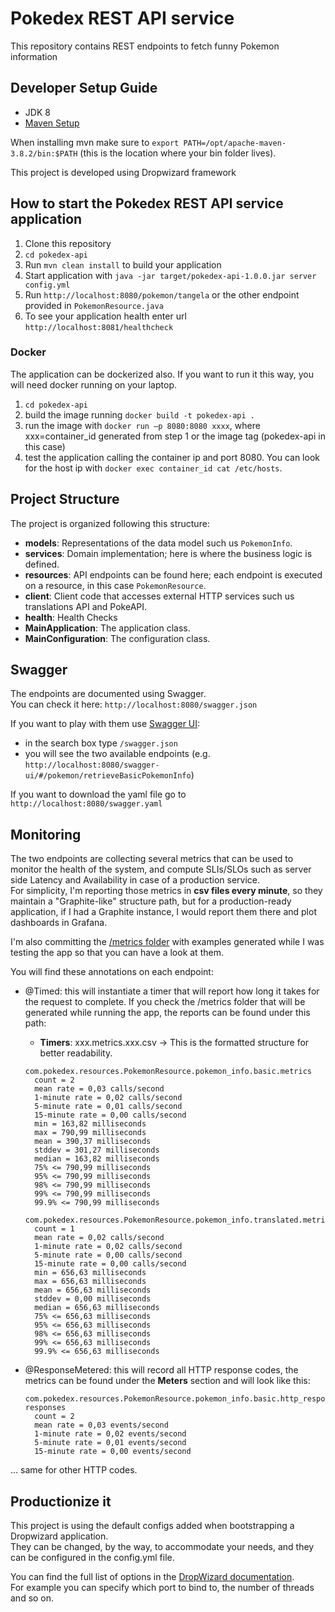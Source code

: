 # Pokedex REST API service

This repository contains REST endpoints to fetch funny Pokemon information

Developer Setup Guide
---

- JDK 8
- [Maven Setup](https://maven.apache.org/install.html)

When installing mvn make sure to `export PATH=/opt/apache-maven-3.8.2/bin:$PATH` (this is the location where your bin
folder lives).

This project is developed using Dropwizard framework

How to start the Pokedex REST API service application
---

1. Clone this repository
2. `cd pokedex-api`
3. Run `mvn clean install` to build your application
4. Start application with `java -jar target/pokedex-api-1.0.0.jar server config.yml`
5. Run `http://localhost:8080/pokemon/tangela` or the other endpoint provided in `PokemonResource.java`
6. To see your application health enter url `http://localhost:8081/healthcheck`

### Docker

The application can be dockerized also. If you want to run it this way, you will need docker running on your laptop.
1. `cd pokedex-api`
2. build the image running `docker build -t pokedex-api .`
3. run the image with `docker run –p 8080:8080 xxxx`, where xxx=container_id generated from step 1 or the image tag
(pokedex-api in this case)
4. test the application calling the container ip and port 8080. You can look for the host ip with
`docker exec container_id cat /etc/hosts`.


Project Structure
---
The project is organized following this structure:

- **models**: Representations of the data model such us `PokemonInfo`.
- **services**: Domain implementation; here is where the business logic is defined.
- **resources**: API endpoints can be found here; each endpoint is executed on a resource, in this case `PokemonResource`.
- **client**: Client code that accesses external HTTP services such us translations API and PokeAPI.
- **health**: Health Checks
- **MainApplication**: The application class.
- **MainConfiguration**: The configuration class.

Swagger
---

The endpoints are documented using Swagger.  
You can check it here: `http://localhost:8080/swagger.json`

If you want to play with them use [Swagger UI](http://localhost:8080/swagger-ui/):
- in the search box type `/swagger.json`
- you will see the two available endpoints (e.g. `http://localhost:8080/swagger-ui/#/pokemon/retrieveBasicPokemonInfo`)

If you want to download the yaml file go to `http://localhost:8080/swagger.yaml`


Monitoring
---

The two endpoints are collecting several metrics that can be used to monitor the health of the system, and compute SLIs/SLOs
such as server side Latency and Availability in case of a production service.  
For simplicity, I'm reporting those metrics in **csv files every minute**, so they maintain a "Graphite-like" structure path,
but for a production-ready application, if I had a Graphite instance, I would report them there and plot dashboards in Grafana.

I'm also committing the [/metrics folder](https://github.com/giadina/pokedex/tree/master/metrics) with examples 
generated while I was testing the app so that you can have a look at them.  

You will find these annotations on each endpoint:
- @Timed: this will instantiate a timer that will report how long it takes for the request to complete. 
If you check the /metrics folder that will be generated while running the app, the reports can be found under this path:  
  - **Timers**: xxx.metrics.xxx.csv -> This is the formatted structure for better readability.
  ```
  com.pokedex.resources.PokemonResource.pokemon_info.basic.metrics
    count = 2
    mean rate = 0,03 calls/second
    1-minute rate = 0,02 calls/second
    5-minute rate = 0,01 calls/second
    15-minute rate = 0,00 calls/second
    min = 163,82 milliseconds
    max = 790,99 milliseconds
    mean = 390,37 milliseconds
    stddev = 301,27 milliseconds
    median = 163,82 milliseconds
    75% <= 790,99 milliseconds
    95% <= 790,99 milliseconds
    98% <= 790,99 milliseconds
    99% <= 790,99 milliseconds
    99.9% <= 790,99 milliseconds
  
  com.pokedex.resources.PokemonResource.pokemon_info.translated.metrics
    count = 1
    mean rate = 0,02 calls/second
    1-minute rate = 0,02 calls/second
    5-minute rate = 0,00 calls/second
    15-minute rate = 0,00 calls/second
    min = 656,63 milliseconds
    max = 656,63 milliseconds
    mean = 656,63 milliseconds
    stddev = 0,00 milliseconds
    median = 656,63 milliseconds
    75% <= 656,63 milliseconds
    95% <= 656,63 milliseconds
    98% <= 656,63 milliseconds
    99% <= 656,63 milliseconds
    99.9% <= 656,63 milliseconds
  ```

- @ResponseMetered: this will record all HTTP response codes, the metrics can be found under the **Meters** section and
will look like this:
  ```
  com.pokedex.resources.PokemonResource.pokemon_info.basic.http_responses.2xx-responses
    count = 2
    mean rate = 0,03 events/second
    1-minute rate = 0,02 events/second
    5-minute rate = 0,01 events/second
    15-minute rate = 0,00 events/second
  ```
... same for other HTTP codes.
  

Productionize it
---

This project is using the default configs added when bootstrapping a Dropwizard application.  
They can be changed, by the way, to accommodate your needs, and they can be configured in the config.yml file.  

You can find the full list of options in the [DropWizard documentation](https://www.dropwizard.io/en/latest/manual/configuration.html).  
For example you can specify which port to bind to, the number of threads and so on.
